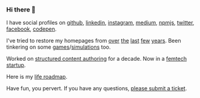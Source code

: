 ### Hi there 👋

I have social profiles on [github][github], [linkedin][linkedin], [instagram][instagram],
[medium][medium], [npmjs][npmjs], [twitter][twitter], [facebook][facebook], [codepen][codepen].

I've tried to restore my homepages from [over](https://wvbe.github.io/0xee-site/)
[the](https://wvbe.github.io/poseidon-site/) [last](https://wvbe.github.io/three-one-site/)
[few](https://wvbe.github.io/carton-site) [years](https://wy.be). Been tinkering on some [games](http://pew-pew-pew.surge.sh)/[simulations](https://wvbe.github.io/kreuz) too.

Worked on [structured content authoring](https://fontoxml.com) for a decade. Now in a [femtech startup](https://vihealth.nl).

Here is my [life roadmap](https://github.com/users/wvbe/projects/8).

Have fun, you pervert. If you have any questions, [please submit a ticket](https://github.com/wvbe/wvbe/issues/new).

[github]: https://github.com/wvbe
[npmjs]: https://www.npmjs.com/~wvbe
[linkedin]: https://www.linkedin.com/in/wybe
[facebook]: https://www.facebook.com/wvvbe
[instagram]: https://www.instagram.com/wvvbe
[medium]: http://wvvbe.medium.com/
[twitter]: https://twitter.com/wvbe
[codepen]: https://codepen.io/wvbe

